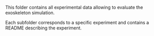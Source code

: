This folder contains all experimental data allowing to evaluate the exoskeleton simulation.

Each subfolder corresponds to a specific experiment and contains a README describing the experiment.
